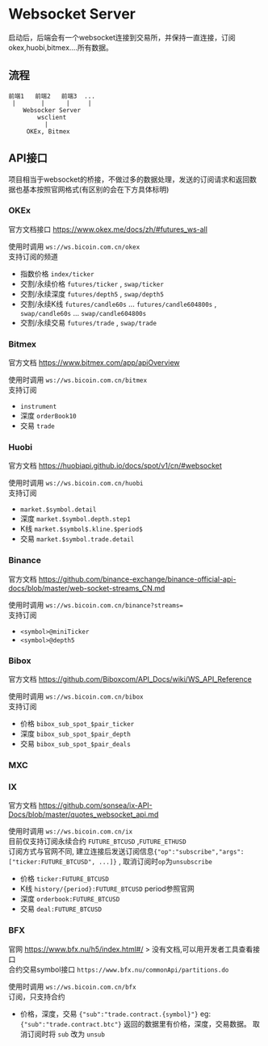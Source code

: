 # Websocket Server
启动后，后端会有一个websocket连接到交易所，并保持一直连接，订阅okex,huobi,bitmex....所有数据。

## 流程

```
前端1   前端2   前端3  ...
 |       |      |     |
    Websocker Server 
        wsclient
          |
     OKEx, Bitmex
```

## API接口
项目相当于websocket的桥接，不做过多的数据处理，发送的订阅请求和返回数据也基本按照官网格式(有区别的会在下方具体标明)

### OKEx
官方文档接口 https://www.okex.me/docs/zh/#futures_ws-all

使用时调用 `ws://ws.bicoin.com.cn/okex`  
支持订阅的频道 
- 指数价格 `index/ticker`
- 交割/永续价格 `futures/ticker` , `swap/ticker`
- 交割/永续深度 `futures/depth5` , `swap/depth5`
- 交割/永续K线 `futures/candle60s` ... `futures/candle604800s` , `swap/candle60s` ... `swap/candle604800s`
- 交割/永续交易 `futures/trade` , `swap/trade`

### Bitmex
官方文档 https://www.bitmex.com/app/apiOverview

使用时调用 `ws://ws.bicoin.com.cn/bitmex`  
支持订阅
- `instrument`
- 深度 `orderBook10`
- 交易 `trade`

### Huobi
官方文档 https://huobiapi.github.io/docs/spot/v1/cn/#websocket

使用时调用 `ws://ws.bicoin.com.cn/huobi`  
支持订阅
- `market.$symbol.detail`
- 深度 `market.$symbol.depth.step1`
- K线 `market.$symbol$.kline.$period$`
- 交易 `market.$symbol.trade.detail`

### Binance
官方文档 https://github.com/binance-exchange/binance-official-api-docs/blob/master/web-socket-streams_CN.md

使用时调用 `ws://ws.bicoin.com.cn/binance?streams=`  
支持订阅
- `<symbol>@miniTicker`
- `<symbol>@depth5`

### Bibox
官方文档 https://github.com/Biboxcom/API_Docs/wiki/WS_API_Reference

使用时调用 `ws://ws.bicoin.com.cn/bibox`  
支持订阅
- 价格 `bibox_sub_spot_$pair_ticker`
- 深度 `bibox_sub_spot_$pair_depth`
- 交易 `bibox_sub_spot_$pair_deals`

### MXC



### IX
官方文档 https://github.com/sonsea/ix-API-Docs/blob/master/quotes_websocket_api.md

使用时调用 `ws://ws.bicoin.com.cn/ix`  
目前仅支持订阅永续合约 `FUTURE_BTCUSD` ,`FUTURE_ETHUSD`    
订阅方式与官网不同, 建立连接后发送订阅信息`{"op":"subscribe","args":["ticker:FUTURE_BTCUSD", ...]}` , 取消订阅时`op`为`unsubscribe`
- 价格 `ticker:FUTURE_BTCUSD`    
- K线 `history/{period}:FUTURE_BTCUSD`  period参照官网
- 深度 `orderbook:FUTURE_BTCUSD`
- 交易 `deal:FUTURE_BTCUSD`


### BFX
官网 https://www.bfx.nu/h5/index.html#/   > 没有文档,可以用开发者工具查看接口  
合约交易symbol接口 `https://www.bfx.nu/commonApi/partitions.do`

使用时调用 `ws://ws.bicoin.com.cn/bfx`    
订阅，只支持合约
- 价格，深度，交易 `{"sub":"trade.contract.{symbol}"}`  eg: `{"sub":"trade.contract.btc"}`
  返回的数据里有价格，深度，交易数据。 取消订阅时将 `sub` 改为 `unsub`
